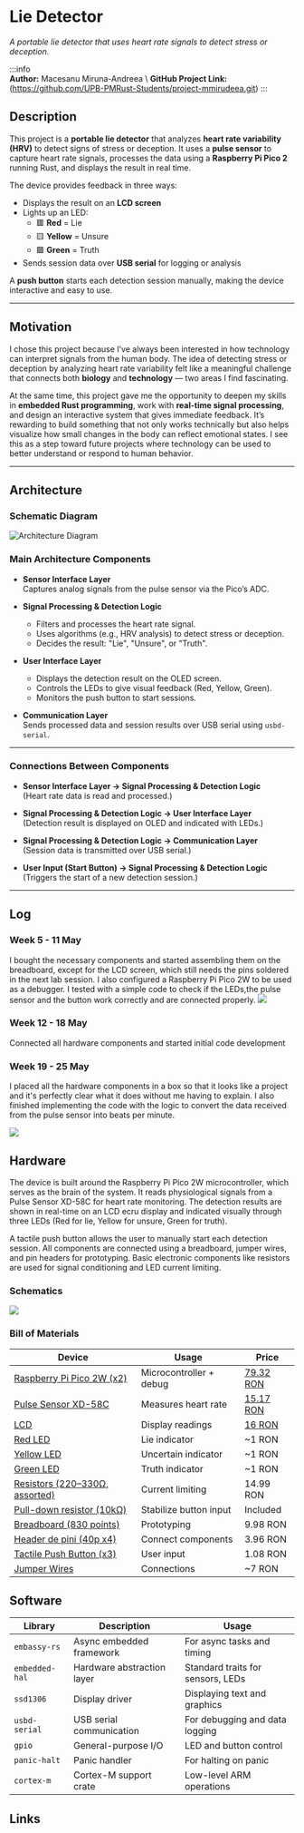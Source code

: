 # Lie Detector  
*A portable lie detector that uses heart rate signals to detect stress or deception.*


:::info  
 **Author:** Macesanu Miruna-Andreea \ 
 **GitHub Project Link:** (https://github.com/UPB-PMRust-Students/project-mmirudeea.git) 
:::

## Description  
This project is a **portable lie detector** that analyzes **heart rate variability (HRV)** to detect signs of stress or deception. It uses a **pulse sensor** to capture heart rate signals, processes the data using a **Raspberry Pi Pico 2** running Rust, and displays the result in real time.  

The device provides feedback in three ways:  
- Displays the result on an **LCD screen**  
- Lights up an LED:  
  - 🟥 **Red** = Lie  
  - 🟨 **Yellow** = Unsure  
  - 🟩 **Green** = Truth  
- Sends session data over **USB serial** for logging or analysis  

A **push button** starts each detection session manually, making the device interactive and easy to use.

---

## Motivation  
I chose this project because I’ve always been interested in how technology can interpret signals from the human body. The idea of detecting stress or deception by analyzing heart rate variability felt like a meaningful challenge that connects both **biology** and **technology** — two areas I find fascinating.  

At the same time, this project gave me the opportunity to deepen my skills in **embedded Rust programming**, work with **real-time signal processing**, and design an interactive system that gives immediate feedback. It’s rewarding to build something that not only works technically but also helps visualize how small changes in the body can reflect emotional states. I see this as a step toward future projects where technology can be used to better understand or respond to human behavior.

---

## Architecture

### Schematic Diagram
![Architecture Diagram](diagram.webp)

### Main Architecture Components  
- **Sensor Interface Layer**  
  Captures analog signals from the pulse sensor via the Pico’s ADC.  

- **Signal Processing & Detection Logic**  
  - Filters and processes the heart rate signal.  
  - Uses algorithms (e.g., HRV analysis) to detect stress or deception.  
  - Decides the result: "Lie", "Unsure", or "Truth".  

- **User Interface Layer**  
  - Displays the detection result on the OLED screen.  
  - Controls the LEDs to give visual feedback (Red, Yellow, Green).  
  - Monitors the push button to start sessions.  

- **Communication Layer**  
  Sends processed data and session results over USB serial using `usbd-serial`.

---

### Connections Between Components  
- **Sensor Interface Layer → Signal Processing & Detection Logic**  
  (Heart rate data is read and processed.)  

- **Signal Processing & Detection Logic → User Interface Layer**  
  (Detection result is displayed on OLED and indicated with LEDs.)  

- **Signal Processing & Detection Logic → Communication Layer**  
  (Session data is transmitted over USB serial.)  

- **User Input (Start Button) → Signal Processing & Detection Logic**  
  (Triggers the start of a new detection session.)

---

## Log

### Week 5 - 11 May
I  bought the necessary components and started assembling them on the breadboard, except for the LCD screen, which still needs the pins soldered in the next lab session. I also configured a Raspberry Pi Pico 2W to be used as a debugger. I tested with a simple code to check if the LEDs,the pulse sensor and the button work correctly and are connected properly.
![](week5.webp)

### Week 12 - 18 May
Connected all hardware components and started initial code development


### Week 19 - 25 May
I placed all the hardware components in a box so that it looks like a project and it's perfectly clear what it does without me having to explain. I also finished implementing the code with the logic to convert the data received from the pulse sensor into beats per minute.


![](done.webp)

## Hardware

The device is built around the Raspberry Pi Pico 2W microcontroller, which serves as the brain of the system. It reads physiological signals from a Pulse Sensor XD-58C for heart rate monitoring. The detection results are shown in real-time on an LCD ecru display and indicated visually through three LEDs (Red for lie, Yellow for unsure, Green for truth).

A tactile push button allows the user to manually start each detection session. All components are connected using a breadboard, jumper wires, and pin headers for prototyping. Basic electronic components like resistors are used for signal conditioning and LED current limiting.

### Schematics
![](scheme.svg)


### Bill of Materials

| Device                      | Usage                          | Price   |
| --------------------------- | ------------------------------ | ------- |
| [Raspberry Pi Pico 2W (x2)](https://www.raspberrypi.com/documentation/microcontrollers/pico-series.html)   | Microcontroller + debug        | [79.32 RON](https://www.optimusdigital.ro/en/raspberry-pi-boards/13327-raspberry-pi-pico-2-w.html?search_query=raspberry+pi+pico+2w&results=36) |
| [Pulse Sensor XD-58C](https://www.optimusdigital.ro/ro/senzori-altele/1273-senzor-de-puls-xd-58c.html?gad_source=1&gbraid=0AAAAADv-p3CzfCB_qO9d_GcEdCkbc89MZ&gclid=EAIaIQobChMIqaL495eIjQMVn4toCR1sDhl8EAAYASAAEgKKePD_BwE)         | Measures heart rate            | [15.17 RON](https://www.optimusdigital.ro/ro/senzori-altele/1273-senzor-de-puls-xd-58c.html?gad_source=1&gbraid=0AAAAADv-p3CzfCB_qO9d_GcEdCkbc89MZ&gclid=EAIaIQobChMIqaL495eIjQMVn4toCR1sDhl8EAAYASAAEgKKePD_BwE) |
| [LCD](https://www.optimusdigital.ro/ro/optoelectronice-lcd-uri/2894-lcd-cu-interfata-i2c-si-backlight-albastru.html?search_query=lcd+&results=217)                    | Display readings               |[ 16 RON](https://www.optimusdigital.ro/ro/optoelectronice-lcd-uri/2894-lcd-cu-interfata-i2c-si-backlight-albastru.html?search_query=lcd+&results=217)   |
| [Red LED](https://www.optimusdigital.ro/ro/kituri-optimus-digital/9517-set-de-led-uri-asortate-de-5-mm-si-3-mm-310-buc-cu-rezistoare-bonus.html?search_query=led+kit&results=70)                     | Lie indicator                  | ~1 RON   |
| [Yellow LED](https://www.optimusdigital.ro/ro/kituri-optimus-digital/9517-set-de-led-uri-asortate-de-5-mm-si-3-mm-310-buc-cu-rezistoare-bonus.html?search_query=led+kit&results=70)                  | Uncertain indicator            | ~1 RON   |
| [Green LED](https://www.optimusdigital.ro/ro/kituri-optimus-digital/9517-set-de-led-uri-asortate-de-5-mm-si-3-mm-310-buc-cu-rezistoare-bonus.html?search_query=led+kit&results=70)                   | Truth indicator                | ~1 RON   |
| [Resistors (220–330Ω, assorted)](https://www.optimusdigital.ro/ro/componente-electronice-rezistoare/10928-plusivo-kit-250-buc-rezistoare.html?search_query=Plusivo+Kit+250+buc+Rezistoare&results=3) | Current limiting            | 14.99 RON |
| [Pull-down resistor (10kΩ)](https://www.optimusdigital.ro/ro/componente-electronice-rezistoare/10928-plusivo-kit-250-buc-rezistoare.html?search_query=Plusivo+Kit+250+buc+Rezistoare&results=3)   | Stabilize button input         | Included |
| [Breadboard (830 points)](https://massgadgets.com/produs/breadboard-placa-tip-830-puncte/?gad_source=1&gbraid=0AAAAApd2z2YoiQ1hKj0vVxCIeTMxwxL76&gclid=EAIaIQobChMIlaWH0ZmIjQMVh52DBx2UIDEWEAQYASABEgIUh_D_BwE)     | Prototyping                    | 9.98 RON |
| [Header de pini (40p x4)](https://www.optimusdigital.ro/ro/componente-electronice-headere-de-pini/463-header-de-pini-alb-254-mm-40p.html?search_query=Header+de+pini+%2840p%29&results=22)     | Connect components             | 3.96 RON |
| [Tactile Push Button (x3)](https://www.optimusdigital.ro/ro/butoane-i-comutatoare/1119-buton-6x6x6.html?search_query=Buton+6x6x6&results=1)    | User input                     | 1.08 RON |
| [Jumper Wires](https://www.optimusdigital.ro/ro/fire-fire-mufate/12-set-de-cabluri-pentru-breadboard.html?search_query=Set+Fire+pentru+Breadboard&results=37)                | Connections                    | ~7 RON   |

## Software

| Library         | Description                  | Usage                                  |
| --------------- | ---------------------------- | -------------------------------------- |
| `embassy-rs`    | Async embedded framework     | For async tasks and timing             |
| `embedded-hal`  | Hardware abstraction layer   | Standard traits for sensors, LEDs      |
| `ssd1306`       | Display driver               | Displaying text and graphics           |
| `usbd-serial`   | USB serial communication     | For debugging and data logging         |
| `gpio`          | General-purpose I/O          | LED and button control                 |
| `panic-halt`    | Panic handler                | For halting on panic                   |
| `cortex-m`      | Cortex-M support crate       | Low-level ARM operations               |

## Links


